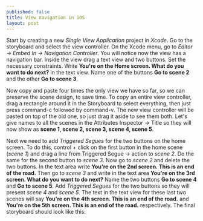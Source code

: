 ```yaml
---
published: false
title: View navigation in iOS
layout: post
---
```

Start by creating a new _Single View Application_ project in _Xcode_. Go to the storyboard and select the view controller. On the Xcode menu, go to _Editor → Embed In → Navigation Controller_. You will notice now the view has a navigation bar. Inside the view drag a text view and two buttons. Set the necessary constraints. Write __You're on the Home screen. What do you want to do next?__ in the text view. Name one of the buttons __Go to scene 2__ and the other __Go to scene 3__. 

Now copy and paste four times the only view we have so far, so we can preserve the scene design, to save time. To copy an entire view controller, drag a rectangle around it in the Storyboard to select everything, then just press command-c followed by command-v. The new view controller will be pasted on top of the old one, so just drag it aside to see them both. Let's give names to all the scenes in the Attributes Inspector → Title so they will now show as __scene 1, scene 2, scene 3, scene 4, scene 5__. 

Next we need to add _Triggered Segues_ for the two buttons on the home screen. To do this, control + click on the first button in the home scene (_scene 1_) and drag a line from Triggered Segue → action to _scene 2_. Do the same for the second button to _scene 3_. Now go to _scene 2_ and delete the two buttons. In the text area write __You're on the 2nd screen. This is an end of the road.__ Then go to _scene 3_ and write in the text area __You're on the 3rd screen. What do you want to do next?__ Name the two buttons __Go to scene 4__ and __Go to scene 5__. Add _Triggered Segues_ for the two buttons so they will present _scene 4_ and _scene 5_. The text in the text view for these last two scenes will say __You're on the 4th screen. This is an end of the road.__ and __You're on the 5th screen. This is an end of the road.__ respectively. The final storyboard should look like this:

